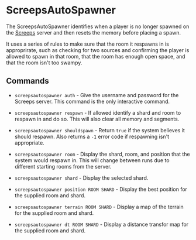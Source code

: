 # ScreepsAutoSpawner

The ScreepsAutoSpawner identifies when a player is no longer spawned on the [Screeps](https://screeps.com/) server and then resets the memory before placing a spawn.

It uses a series of rules to make sure that the room it respawns in is approprirate, such as checking for two sources and confirming the player is allowed to spawn in that room, that the room has enough open space, and that the room isn't too swampy.


## Commands

* `screepsautospawner auth` - Give the username and password for the Screeps server. This command is the only interactive command.

* `screepsautospawner respawn` - If allowed identify a shard and room to respawn in and do so. This will also clear all memory and segments.

* `screepsautospawner shouldspawn` - Return `true` if the system believes it should respawn. Also returns a `-1` error code if respawning isn't appropriate.

* `screepsautospawner room` - Display the shard, room, and position that the system would respawn in. This will change between runs due to different starting rooms from the server.

* `screepsautospawner shard` - Display the selected shard.

* `screepsautospawner position ROOM SHARD` - Display the best position for the supplied room and shard.

* `screepsautospawner terrain ROOM SHARD` - Display a map of the terrain for the supplied room and shard.

* `screepsautospawner dt ROOM SHARD` - Display a distance transfor map for the supplied room and shard.
